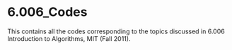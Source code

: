 # 6.006_Codes

This contains all the codes corresponding to the topics discussed in 6.006 Introduction to Algorithms, MIT (Fall 2011).
